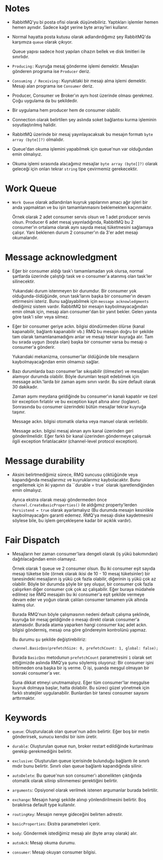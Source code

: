# Notes

- RabbitMQ'yu bi posta ofisi olarak düşünebiliriz. Yaptıkları işlemler hemen hemen aynıdır. Sadece kağıt yerine byte array'leri kullanır.

- Normal hayatta posta kutusu olarak adlandırdığımız şey RabbitMQ'da karşımıza `queue` olarak çıkıyor.

    Queue yapısı sadece host yapılan cihazın bellek ve disk limitleri ile sınırlıdır.

- `Producing:` Kuyruğa mesaj gönderme işlemi demektir. Mesajları gönderen programa ise `Producer` deriz.

- `Consuming / Receiving:` Kuyruktaki bir mesajı alma işlemi demektir. Mesajı alan programa ise `Consumer` deriz.

- Producer, Consumer ve Broker'ın aynı host üzerinde olması gerekmez. Çoğu uygulama da bu şekildedir.

- Bir uygulama hem producer hem de consumer olabilir.

- Connection olarak belirtilen şey aslında soket bağlantısı kurma işleminin soyutlaştırılmış halidir.

- RabbitMQ üzerinde bir mesaj yayınlayacaksak bu mesajın formatı `byte array (byte[]?)` olmalıdır.

- Queue'dan okuma işlemini yapabilmek için queue'nun var olduğundan emin olmalıyız.

- Okuma işlemi sırasında alacağımız mesajlar `byte array (byte[]?)` olarak geleceği için onları tekrar `string` tipe çevirmemiz gerekecektir.

# Work Queue

- `Work Queue` olarak adlandırılan kuyruk yapılarının amacı ağır işleri bir anda yapmaktan ve bu işin tamamlanmasını beklemekten kaçınmaktır.

    Örnek olarak 2 adet consumer servis olsun ve 1 adet producer servis olsun. Producer 6 adet mesaj yayınladığında, RabbitMQ bu 2 consumer'ın ortalama olarak aynı sayıda mesaj tüketmesini sağlamaya çalışır. Yani beklenen durum 2 consumer'ın da 3'er adet mesajı okumalarıdır.

# Message acknowledgment

- Eğer bir consumer aldığı task'ı tamamlamadan yok olursa, normal şartlarda üzerinde çalıştığı task ve o consumer'a atanmış olan task'ler silinecektir.

    Yukarıdaki durum istenmeyen bir durumdur. Bir consumer yok olduğunda-öldüğünde, onun task'larını başka bir consumer'ın devam ettirmesini isteriz. Bunu sağlayabilmek için `message acknowledgments` dediğimiz sistem vardır. RabbitMQ bir mesajın kaybolmayacağından emin olmak için, mesajı alan consumer'dan bir yanıt bekler. Gelen yanıta göre task'i siler veya silmez.

- Eğer bir consumer geriye ackn. bilgisi döndürmeden ölürse (kanal kapanabilir, bağlantı kapanabilir vb.) RMQ bu mesajın doğru bir şekilde tam olarak tamamlanamadığını anlar ve mesajı tekrar kuyrağa alır. Tam bu sırada uygun (boşta olan) başka bir consumer varsa bu mesajı o consumer'a gönderir.

    Yukarıdaki mekanizma, consumer'lar öldüğünde bile mesajların kaybolmayacağından emin olmamızı sağlar.

- Bazı durumlarda bazı consumer'lar sıkışabilir (ölmezler) ve mesajları alamıyor durumda olabilir. Böyle durumları tespit edebilmek için message ackn.'larda bir zaman aşımı sınırı vardır. Bu süre default olarak 30 dakikadır. 

    Zaman aşımı meydana geldiğinde bu consumer'ın kanalı kapatılır ve özel bir exception fırlatılır ve bu exception kayıt altına alınır (loglanır). Sonrasında bu consumer üzerindeki bütün mesajlar tekrar kuyruğa taşınır.

    Message ackn. bilgisi otomatik olarka veya manuel olarak verilebilir. 
    
    Message ackn. bilgisi mesaj alınan aynı kanal üzerinden geri gönderilmelidir. Eğer farklı bir kanal üzerinden göndermeye çalışırsak ilgili exception fırlatılacaktır (channel-level protocol exception).

# Message durability

- Aksini belirtmediğimiz sürece, RMQ suncusu çöktüğünde veya kapandığında mesajlarımız ve kuyruklarımız kaybolacaktır. Bunu engellemek için iki yapının da ``durable = true` olarak işaretlendiğinden emin olmalıyız. 

    Ayrıca ekstra olarak mesajı göndermeden önce `channel.CreateBasicProperties()` ile aldığımız property'lerden `Persistend = true` olarak ayarlamalıyız (Bu durumda mesajın kesinlikle kaybolmayacağını garanti edemez. RMQ'ya mesajı diske kaydetmesini söylese bile, bu işlem gerçekleşene kadar bir açıklık vardır).

# Fair Dispatch

- Mesajların her zaman consumer'lara dengeli olarak (iş yükü bakımından) dağıtılacağından emin olamayız. 

    Örnek olarak 1 queue ve 2 consumer olsun. Bu iki consumer eşit sayıda mesajı tüketse bile (örnek olarak ikisi de 10 - 10 mesaj tüketsinler) bir tanesindeki mesajların iş yükü çok fazla olabilir, diğerinin iş yükü çok az olabilir. Böyle bir durumda şöyle bir şey oluşur, bir consumer çok fazla çalışırken diğer consumer çok çok az çalışabilir. Eğer buraya müdahele edilmez ise RMQ mesajalrı bu iki consumer'a eşit şekilde vermeye devam eder ve yoğun olarak çalılan consumer tamamen yük altında kalmış olur.

    Burada RMQ'nun böyle çalışmasının nedeni default çalışma şeklinde, kuyruğa bir mesaj geldiğinde o mesajı direkt olarak consumer'a atamasıdır. Burada atama yaparken hangi consumer kaç adet ackn. bilgisi göndermiş, mesajı ona göre göndereyim kontrolünü yapmaz. 

    Bu durumu şu şekilde değiştirebiliriz:

    `channel.BasicQos(prefetchSize: 0, prefetchCount: 1, global: false);`

    Burada `BasicQos` metodunun `prefetchCount` parametresini `1` olarak set ettiğimizde aslında RMQ'ya şunu söylemiş oluyoruz: Bir consumer işini bitirmeden ona başka bir iş verme. O işi, şuanda meşgul olmayan bir sonraki consumer'a ver.

    Şuna dikkat etmeyi unutmamalıyız. Eğer tüm consumer'lar meşgulse kuyruk dolmaya başlar, hatta dolabilir. Bu süreci güzel yönetmek için farklı stratejiler uygulanabilir. Bunlardan bir tanesi consumer sayısını arttırmaktır.


# Keywords

- `queue`: Oluşturulacak olan queue'nun adını belirtir. Eğer boş bir metin gönderirsek, sunucu kendisi bir isim üretir.

- `durable`: Oluşturulan queue nun, broker restart edildiğinde kurtarılması gerekip gerekmediğini belirtir. 
- `exclusive`: Oluşturulan queue içerisinde bulunduğu bağlantı ile sınırlı mıdır bunu belirtir. Sınırlı olan queue bağlantı kapandığında silinir.
- `autoDelete`: Bu queue'nun son consumer'ı abonelikten çıktığında otomatik olarak silinip silinmemesi gerektiğini belirtir.
- `arguments`: Opsiyonel olarak verilmek istenen argumanlar burada belirtilir.
- `exchange`: Mesajın hangi şekilde alınıp yönlendirilmesini belirtir. Boş bırakılırsa default type kullanılır.
- `routingKey`: Mesajın nereye gideceğini belirten adrestir.
- `basicProperties`: Ekstra parametreleri içerir.
- `body`: Göndermek istediğimiz mesajı alır (byte array olarak) alır.
- `autoAck`: Mesajı okuma durumu.
- `consumer`: Mesajı okuyan consumer bilgisi.
